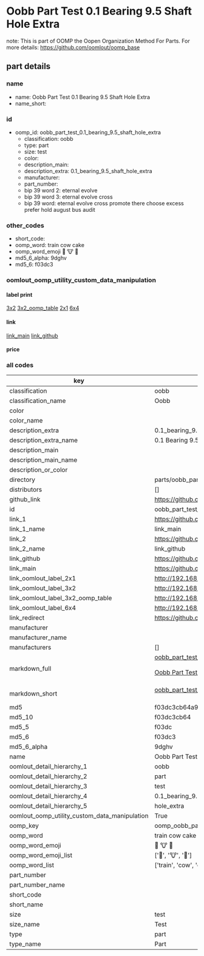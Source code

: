 # Oobb Part Test 0.1 Bearing 9.5 Shaft Hole Extra  

note: This is part of OOMP the Oopen Organization Method For Parts. For more details: https://github.com/oomlout/oomp_base

##  part details
  







### name
* name: Oobb Part Test 0.1 Bearing 9.5 Shaft Hole Extra
* name_short: 
### id
* oomp_id: oobb_part_test_0.1_bearing_9.5_shaft_hole_extra
  * classification: oobb
  * type: part
  * size: test
  * color: 
  * description_main: 
  * description_extra: 0.1_bearing_9.5_shaft_hole_extra
  * manufacturer: 
  * part_number: 
  * bip 39 word 2: eternal evolve
  * bip 39 word 3: eternal evolve cross
  * bip 39 word: eternal evolve cross promote there choose excess prefer hold august bus audit

### other_codes
* short_code: 
* oomp_word: train cow cake
* oomp_word_emoji :train: :cow: :cake:
* md5_6_alpha: 9dghv
* md5_6: f03dc3






### oomlout_oomp_utility_custom_data_manipulation
#### label print
[3x2](http://192.168.1.245:1112/?label=oomp%209dghv)
[3x2_oomp_table](http://192.168.1.108:1112/?label=oomp%209dghv)
[2x1](http://192.168.1.242:1112/?label=oomp%209dghv)
[6x4](http://192.168.1.55:1112/?label=oomp%209dghv)    

#### link

[link_main](https://github.com/oomlout/oomlout_oomp_version_1_messy/tree/main/parts/oobb_part_test_0.1_bearing_9.5_shaft_hole_extra) [link_github](https://github.com/oomlout/oomlout_oomp_version_1_messy/tree/main/parts/oobb_part_test_0.1_bearing_9.5_shaft_hole_extra)                             

#### price







### all codes 
| key | value |  
| --- | --- |  
| classification | oobb |  
| classification_name | Oobb |  
| color |  |  
| color_name |  |  
| description_extra | 0.1_bearing_9.5_shaft_hole_extra |  
| description_extra_name | 0.1 Bearing 9.5 Shaft Hole Extra |  
| description_main |  |  
| description_main_name |  |  
| description_or_color |   |  
| directory | parts/oobb_part_test_0.1_bearing_9.5_shaft_hole_extra |  
| distributors | [] |  
| github_link | https://github.com/oomlout/oomlout_oomp_part_src/tree/main/parts/oobb_part_test_0.1_bearing_9.5_shaft_hole_extra |  
| id | oobb_part_test_0.1_bearing_9.5_shaft_hole_extra |  
| link_1 | https://github.com/oomlout/oomlout_oomp_version_1_messy/tree/main/parts/oobb_part_test_0.1_bearing_9.5_shaft_hole_extra |  
| link_1_name | link_main |  
| link_2 | https://github.com/oomlout/oomlout_oomp_version_1_messy/tree/main/parts/oobb_part_test_0.1_bearing_9.5_shaft_hole_extra |  
| link_2_name | link_github |  
| link_github | https://github.com/oomlout/oomlout_oomp_version_1_messy/tree/main/parts/oobb_part_test_0.1_bearing_9.5_shaft_hole_extra |  
| link_main | https://github.com/oomlout/oomlout_oomp_version_1_messy/tree/main/parts/oobb_part_test_0.1_bearing_9.5_shaft_hole_extra |  
| link_oomlout_label_2x1 | http://192.168.1.242:1112/?label=oomp%209dghv |  
| link_oomlout_label_3x2 | http://192.168.1.245:1112/?label=oomp%209dghv |  
| link_oomlout_label_3x2_oomp_table | http://192.168.1.108:1112/?label=oomp%209dghv |  
| link_oomlout_label_6x4 | http://192.168.1.55:1112/?label=oomp%209dghv |  
| link_redirect | https://github.com/oomlout/oomlout_oomp_version_1_messy/tree/main/parts/oobb_part_test_0.1_bearing_9.5_shaft_hole_extra |  
| manufacturer |  |  
| manufacturer_name |  |  
| manufacturers | [] |  
| markdown_full | [oobb_part_test_0.1_bearing_9.5_shaft_hole_extra](none)<br>[](none)<br>[Oobb Part Test 0.1 Bearing 9.5 Shaft Hole Extra](none)<br><br> |  
| markdown_short | [oobb_part_test_0.1_bearing_9.5_shaft_hole_extra](none)<br><br> |  
| md5 | f03dc3cb64a9c9d0a1703ac268138a6c |  
| md5_10 | f03dc3cb64 |  
| md5_5 | f03dc |  
| md5_6 | f03dc3 |  
| md5_6_alpha | 9dghv |  
| name | Oobb Part Test 0.1 Bearing 9.5 Shaft Hole Extra |  
| oomlout_detail_hierarchy_1 | oobb |  
| oomlout_detail_hierarchy_2 | part |  
| oomlout_detail_hierarchy_3 | test |  
| oomlout_detail_hierarchy_4 | 0.1_bearing_9.5_shaft |  
| oomlout_detail_hierarchy_5 | hole_extra |  
| oomlout_oomp_utility_custom_data_manipulation | True |  
| oomp_key | oomp_oobb_part_test_0.1_bearing_9.5_shaft_hole_extra |  
| oomp_word | train cow cake |  
| oomp_word_emoji | :train: :cow: :cake: |  
| oomp_word_emoji_list | [':train:', ':cow:', ':cake:'] |  
| oomp_word_list | ['train', 'cow', 'cake'] |  
| part_number |  |  
| part_number_name |  |  
| short_code |  |  
| short_name |  |  
| size | test |  
| size_name | Test |  
| type | part |  
| type_name | Part |  
